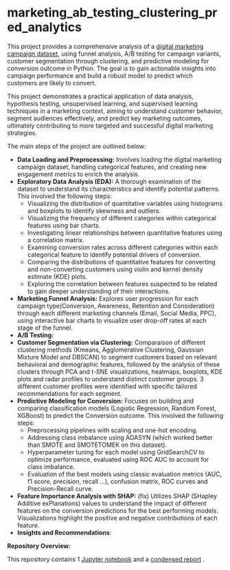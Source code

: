 # marketing_ab_testing_clustering_pred_analytics

This project provides a comprehensive analysis of a [digital marketing campaign dataset](https://www.kaggle.com/datasets/rabieelkharoua/predict-conversion-in-digital-marketing-dataset/data), using funnel analysis, A/B testing for campaign variants, customer segmentation through clustering, and predictive modeling for conversion outcome in Python. The goal is to gain actionable insights into campaign performance and build a robust model to predict which customers are likely to convert.

This project demonstrates a practical application of data analysis, hypothesis testing, unsupervised learning, and supervised learning techniques in a marketing context, aiming to understand customer behavior, segment audiences effectively, and predict key marketing outcomes, ultimately contributing to more targeted and successful digital marketing strategies.

The main steps of the project are outlined below:
- **Data Loading and Preprocessing:** Involves loading the digital marketing campaign dataset, handling categorical features, and creating new engagement metrics to enrich the analysis.
- **Exploratory Data Analysis (EDA):** A thorough examination of the dataset to understand its characteristics and identify potential patterns. This involved the following steps:
    * Visualizing the distribution of quantitative variables using histograms and boxplots to identify skewness and outliers.
    * Visualizing the frequency of different categories within categorical features using bar charts.
    * Investigating linear relationships between quantitative features using a correlation matrix.
    * Examining conversion rates across different categories within each categorical feature to identify potential drivers of conversion.
    * Comparing the distributions of quantitative features for converting and non-converting customers using violin and kernel density estimate (KDE) plots.
    * Exploring the correlation between features suspected to be related to gain deeper understanding of their interactions.
- **Marketing Funnel Analysis:** Explores user progression for each campaign type(Conversion, Awareness, Retention and Consideration) through each different marketing channels (Email, Social Media, PPC), using interactive bar charts to visualize user drop-off rates at each stage of the funnel.
- **A/B Testing:**
- **Customer Segmentation via Clustering:** Comparaison of different clustering methods (Kmeans, Agglomerative Clustering, Gaussian Mixture Model and DBSCAN) to segment customers based on relevant behavioral and demographic features, followed by the analysis of these clusters through PCA and t-SNE visualizations, heatmaps, boxplots, KDE plots and radar profiles to understand distinct customer groups. 3 different customer profiles were identified with specific tailored recommendations for each segment.
- **Predictive Modeling for Conversion:** Focuses on building and comparing classification models (Logistic Regression, Random Forest, XGBoost) to predict the Conversion outcome. This involved the following steps:
    * Preprocessing pipelines with scaling and one-hot encoding.
    * Addressing class imbalance using ADASYN (which worked better than SMOTE and SMOTETOMEK on this dataset).
    * Hyperparameter tuning for each model using GridSearchCV to optimize performance, evaluated using ROC AUC to account for class imbalance.
    * Evaluation of the best models using classic evaluation metrics (AUC, f1 score, precision, recall ...), confusion matrix, ROC curves and Precision-Recall curve.
- **Feature Importance Analysis with SHAP:** (fix) Utilizes SHAP (SHapley Additive exPlanations) values to understand the impact of different features on the conversion predictions for the best performing models. Visualizations highlight the positive and negative contributions of each feature.
- **Insights and Recommendations**:

**Repository Overview:**

This repository contains 1 [Jupyter notebook](marketing_campaign_analysis_and_prediction.ipynb) and a [condensed report]() .
